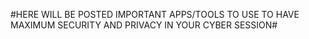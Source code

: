 #HERE WILL BE POSTED IMPORTANT APPS/TOOLS TO USE TO HAVE MAXIMUM SECURITY AND PRIVACY IN YOUR CYBER SESSION#